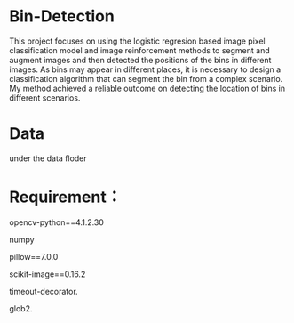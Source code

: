 # Bin-Detection

This project focuses on using the logistic regresion based image pixel classification model and image reinforcement methods to segment and augment images and then detected the positions of the bins in different images. As bins may appear in different places, it is necessary to design a classification algorithm that can segment the bin from a complex scenario. My method achieved a reliable outcome on detecting the location of bins in different scenarios.

# Data

under the data floder

# Requirement：

opencv-python==4.1.2.30

numpy

pillow==7.0.0 

scikit-image==0.16.2 

timeout-decorator. 

glob2. 

